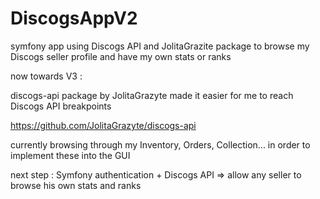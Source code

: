 # DiscogsAppV2
symfony app using Discogs API and JolitaGrazite package to browse my Discogs seller profile and have my own stats or ranks

now towards V3 :

discogs-api package by JolitaGrazyte made it easier for me to reach Discogs API breakpoints

https://github.com/JolitaGrazyte/discogs-api

currently browsing through my Inventory, Orders, Collection... in order to implement these into the GUI

next step : Symfony authentication + Discogs API => allow any seller to browse his own stats and ranks
